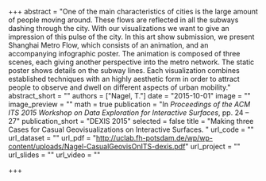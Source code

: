 +++
abstract = "One of the main characteristics of cities is the large amount of people moving around. These flows are reflected in all the subways dashing through the city. With our visualizations we want to give an impression of this pulse of the city. In this art show submission, we present Shanghai Metro Flow, which consists of an animation, and an accompanying infographic poster. The animation is composed of three scenes, each giving another perspective into the metro network. The static poster shows details on the subway lines. Each visualization combines established techniques with an highly aesthetic form in order to attract people to observe and dwell on different aspects of urban mobility."
abstract_short = ""
authors = ["Nagel, T."]
date = "2015-10-01"
image = ""
image_preview = ""
math = true
publication = "In *Proceedings of the ACM ITS 2015 Workshop on Data Exploration for Interactive Surfaces*, pp. 24 – 27"
publication_short = "DEXIS 2015"
selected = false
title = "Making three Cases for Casual Geovisualizations on Interactive Surfaces. "
url_code = ""
url_dataset = ""
url_pdf = "http://uclab.fh-potsdam.de/wp/wp-content/uploads/Nagel-CasualGeovisOnITS-dexis.pdf"
url_project = ""
url_slides = ""
url_video = ""

+++
